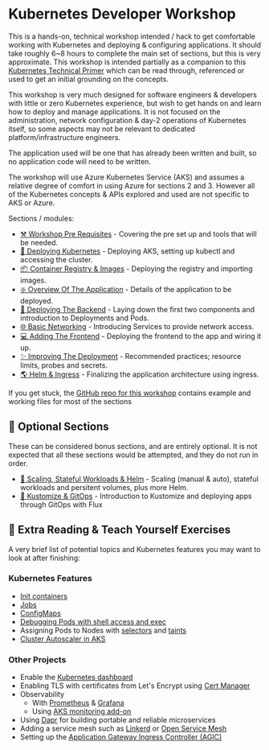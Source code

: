 # Kubernetes Developer Workshop

This is a hands-on, technical workshop intended / hack to get comfortable working with Kubernetes and deploying & configuring applications. It should take roughly 6~8 hours to complete the main set of sections, but this is very approximate. This workshop is intended partially as a companion to this [Kubernetes Technical Primer](https://github.com/benc-uk/kube-primer) which can be read through, referenced or used to get an initial grounding on the concepts.

This workshop is very much designed for software engineers & developers with little or zero Kubernetes experience, but wish to get hands on and learn how to deploy and manage applications. It is not focused on the administration, network configuration & day-2 operations of Kubernetes itself, so some aspects may not be relevant to dedicated platform/infrastructure engineers.

The application used will be one that has already been written and built, so no application code will need to be written.

The workshop will use Azure Kubernetes Service (AKS) and assumes a relative degree of comfort in using Azure for sections 2 and 3. However all of the Kubernetes concepts & APIs explored and used are not specific to AKS or Azure.

Sections / modules:

- [⚒️ Workshop Pre Requisites](00-pre-reqs/readme.md) - Covering the pre set up and tools that will be needed.
- [🚦 Deploying Kubernetes](01-cluster/readme.md) - Deploying AKS, setting up kubectl and accessing the cluster.
- [📦 Container Registry & Images](02-container-registry/readme.md) - Deploying the registry and importing images.
- [❇️ Overview Of The Application](03-the-application/readme.md) - Details of the application to be deployed.
- [🚀 Deploying The Backend](04-deployment/readme.md) - Laying down the first two components and introduction to Deployments and Pods.
- [🌐 Basic Networking](05-network-basics/readme.md) - Introducing Services to provide network access.
- [💻 Adding The Frontend](06-frontend/readme.md) - Deploying the frontend to the app and wiring it up.
- [✨ Improving The Deployment](07-improvements/readme.md) - Recommended practices; resource limits, probes and secrets.
- [🌎 Helm & Ingress](08-helm-ingress/readme.md) - Finalizing the application architecture using ingress.

If you get stuck, the [GitHub repo for this workshop](https://github.com/benc-uk/kube-workshop) contains example and working files for most of the sections

## 🍵 Optional Sections

These can be considered bonus sections, and are entirely optional. It is not expected that all these sections would be attempted, and they do not run in order.

- [🤯 Scaling, Stateful Workloads & Helm](09-extra-advanced/readme.md) - Scaling (manual & auto), stateful workloads and persitent volumes, plus more Helm.
- [🧩 Kustomize & GitOps](10-gitops-flux/readme.md) - Introduction to Kustomize and deploying apps through GitOps with Flux

## 📖 Extra Reading & Teach Yourself Exercises

A very brief list of potential topics and Kubernetes features you may want to look at after finishing:

### Kubernetes Features

- [Init containers](https://kubernetes.io/docs/concepts/workloads/pods/init-containers/)
- [Jobs](https://kubernetes.io/docs/concepts/workloads/controllers/job/)
- [ConfigMaps](https://kubernetes.io/docs/concepts/configuration/configmap/)
- [Debugging Pods with shell access and exec](https://kubernetes.io/docs/tasks/debug-application-cluster/get-shell-running-container/)
- Assigning Pods to Nodes with [selectors](https://kubernetes.io/docs/concepts/scheduling-eviction/assign-pod-node/) and [taints](https://kubernetes.io/docs/concepts/scheduling-eviction/taint-and-toleration/)
- [Cluster Autoscaler in AKS](https://docs.microsoft.com/azure/aks/cluster-autoscaler)

### Other Projects

- Enable the [Kubernetes dashboard](https://github.com/kubernetes/dashboard)
- Enabling TLS with certificates from Let's Encrypt using [Cert Manager](https://cert-manager.io/docs/)
- Observability
  - With [Prometheus](https://artifacthub.io/packages/helm/prometheus-community/prometheus) & [Grafana](https://artifacthub.io/packages/helm/grafana/grafana)
  - Using [AKS monitoring add-on](https://docs.microsoft.com/azure/azure-monitor/containers/container-insights-overview)
- Using [Dapr](https://dapr.io/) for building portable and reliable microservices
- Adding a service mesh such as [Linkerd](https://linkerd.io/) or [Open Service Mesh](https://docs.microsoft.com/azure/aks/open-service-mesh-about)
- Setting up the [Application Gateway Ingress Controller (AGIC)](https://docs.microsoft.com/azure/application-gateway/ingress-controller-overview)
